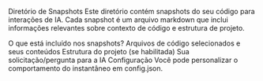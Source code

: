 Diretório de Snapshots
Este diretório contém snapshots do seu código para interações de IA. Cada snapshot é um arquivo markdown que inclui informações relevantes sobre contexto de código e estrutura de projeto.

O que está incluído nos snapshots?
Arquivos de código selecionados e seus conteúdos
Estrutura do projeto (se habilitada)
Sua solicitação/pergunta para a IA
Configuração
Você pode personalizar o comportamento do instantâneo em config.json.
